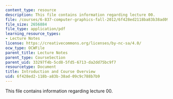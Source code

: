 ```yaml
---
content_type: resource
description: This file contains information regarding lecture 00.
file: /courses/6-837-computer-graphics-fall-2012/6f428ed2118ba83b38ad09c9c788b7b9_MIT6_837F12_Lec00.pdf
file_size: 2656884
file_type: application/pdf
learning_resource_types:
- Lecture Notes
license: https://creativecommons.org/licenses/by-nc-sa/4.0/
ocw_type: OCWFile
parent_title: Lecture Notes
parent_type: CourseSection
parent_uid: 33297f4b-5cd8-5fd5-6713-da2dd75bc9f7
resourcetype: Document
title: Introduction and Course Overview
uid: 6f428ed2-118b-a83b-38ad-09c9c788b7b9
---
```

This file contains information regarding lecture 00.